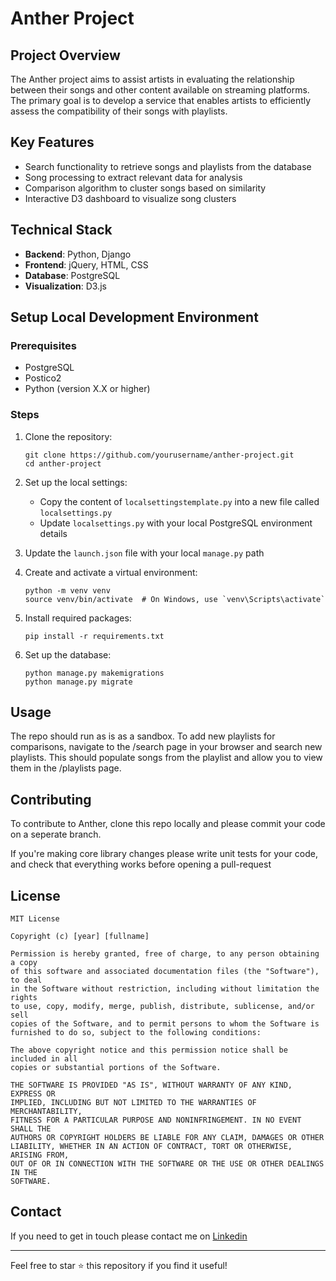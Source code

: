 # Anther Project

## Project Overview

The Anther project aims to assist artists in evaluating the relationship between their songs and other content available on streaming platforms. The primary goal is to develop a service that enables artists to efficiently assess the compatibility of their songs with playlists.

## Key Features

- Search functionality to retrieve songs and playlists from the database
- Song processing to extract relevant data for analysis
- Comparison algorithm to cluster songs based on similarity
- Interactive D3 dashboard to visualize song clusters

## Technical Stack

- **Backend**: Python, Django
- **Frontend**: jQuery, HTML, CSS
- **Database**: PostgreSQL
- **Visualization**: D3.js

## Setup Local Development Environment

### Prerequisites

- PostgreSQL
- Postico2
- Python (version X.X or higher)

### Steps

1. Clone the repository:

   ```
   git clone https://github.com/yourusername/anther-project.git
   cd anther-project
   ```

2. Set up the local settings:

   - Copy the content of `localsettingstemplate.py` into a new file called `localsettings.py`
   - Update `localsettings.py` with your local PostgreSQL environment details

3. Update the `launch.json` file with your local `manage.py` path

4. Create and activate a virtual environment:

   ```
   python -m venv venv
   source venv/bin/activate  # On Windows, use `venv\Scripts\activate`
   ```

5. Install required packages:

   ```
   pip install -r requirements.txt
   ```

6. Set up the database:

   ```
   python manage.py makemigrations
   python manage.py migrate
   ```

## Usage

The repo should run as is as a sandbox. To add new playlists for comparisons, navigate to the /search page in your browser and search new playlists. This should populate songs from the playlist and allow you to view them in the /playlists page.

## Contributing

To contribute to Anther, clone this repo locally and please commit your code on a seperate branch.

If you're making core library changes please write unit tests for your  code, and check that everything works  before  opening a pull-request

## License

```
MIT License

Copyright (c) [year] [fullname]

Permission is hereby granted, free of charge, to any person obtaining a copy
of this software and associated documentation files (the "Software"), to deal
in the Software without restriction, including without limitation the rights
to use, copy, modify, merge, publish, distribute, sublicense, and/or sell
copies of the Software, and to permit persons to whom the Software is
furnished to do so, subject to the following conditions:

The above copyright notice and this permission notice shall be included in all
copies or substantial portions of the Software.

THE SOFTWARE IS PROVIDED "AS IS", WITHOUT WARRANTY OF ANY KIND, EXPRESS OR
IMPLIED, INCLUDING BUT NOT LIMITED TO THE WARRANTIES OF MERCHANTABILITY,
FITNESS FOR A PARTICULAR PURPOSE AND NONINFRINGEMENT. IN NO EVENT SHALL THE
AUTHORS OR COPYRIGHT HOLDERS BE LIABLE FOR ANY CLAIM, DAMAGES OR OTHER
LIABILITY, WHETHER IN AN ACTION OF CONTRACT, TORT OR OTHERWISE, ARISING FROM,
OUT OF OR IN CONNECTION WITH THE SOFTWARE OR THE USE OR OTHER DEALINGS IN THE
SOFTWARE.
```

## Contact

If you need to get in touch please contact me on [Linkedin](https://www.linkedin.com/in/mattwilliams19/)

---

Feel free to star ⭐ this repository if you find it useful!

